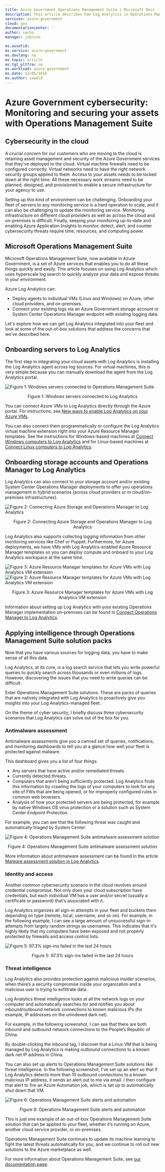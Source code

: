 ```yaml
---
title: Azure Government Operations Management Suite | Microsoft Docs
description: This article describes how Log Analytics in Operations Management Suite is applicable to US Government agencies and solution providers
services: azure-government
cloud: gov
documentationcenter: ''
author: sacha
manager: jobruno

ms.assetid:
ms.service: azure-government
ms.devlang: na
ms.topic: article
ms.tgt_pltfrm: na
ms.workload: azure-government
ms.date: 12/05/2016
ms.author: saweld
---
```


# Azure Government cybersecurity: Monitoring and securing your assets with Operations Management Suite 

## Cybersecurity in the cloud
A crucial concern for our customers who are moving to the cloud is retaining asset management and security of the Azure Government services that they've deployed to the cloud. Virtual machine firewalls need to be configured correctly. Virtual networks need to have the right network security groups applied to them. Access to your assets needs to be locked down at the right time. All these necessary work streams need to be planned, designed, and provisioned to enable a secure infrastructure for your agency to use.

Setting up this kind of environment can be challenging. Onboarding your fleet of servers to any monitoring service is a hard operation to scale, and it can also be challenging to update the monitoring service. Monitoring infrastructure on different cloud providers as well as across the cloud and on-premises is difficult. Finally, keeping your monitoring up-to-date and enabling Azure Application Insights to monitor, detect, alert, and counter cybersecurity threats require time, resources, and computing power.

## Microsoft Operations Management Suite
Microsoft Operations Management Suite, now available in Azure Government, is a set of Azure services that enables you to do all these things quickly and easily. This article focuses on using Log Analytics which uses hyperscale log search to quickly analyze your data and expose threats in your environment.

Azure Log Analytics can:

* Deploy agents to individual VMs (Linux and Windows) on Azure, other cloud providers, and on-premises.
* Connect your existing logs via an Azure Government storage account or System Center Operations Manager endpoint with existing logging data.

Let's explore how we can get Log Analytics integrated into your fleet and look at some of the out-of-box solutions that address the concerns that we've described here.

## Onboarding servers to Log Analytics
The first step in integrating your cloud assets with Log Analytics is installing the Log Analytics agent across log sources. For virtual machines, this is very simple because you can manually download the agent from the Log Analytics portal.

![Figure 1: Windows servers connected to Operations Management Suite](./media/documentation-government-oms-figure1.png)
<p align="center">Figure 1: Windows servers connected to Log Analytics</p>


You can connect Azure VMs to Log Analytics directly through the Azure portal. For instructions, see [New ways to enable Log Analytics on your Azure VMs](https://blogs.technet.microsoft.com/momteam/2016/02/10/new-ways-to-enable-log-analytics-oms-on-your-azure-vms/).

You can also connect them programmatically or configure the Log Analytics virtual machine extension right into your Azure Resource Manager templates. See the instructions for Windows-based machines at [Connect Windows computers to Log Analytics](https://docs.microsoft.com/azure/log-analytics/log-analytics-windows-agents) and for Linux-based machines at [Connect Linux computers to Log Analytics](https://docs.microsoft.com/azure/log-analytics/log-analytics-linux-agents).

## Onboarding storage accounts and Operations Manager to Log Analytics
Log Analytics can also connect to your storage account and/or existing System Center Operations Manager deployments to offer you operations management in hybrid scenarios (across cloud providers or in cloud/on-premises infrastructures).

![Figure 2: Connecting Azure Storage and Operations Manager to Log Analytics](./media/documentation-government-oms-figure2.png)
<p align="center">Figure 2: Connecting Azure Storage and Operations Manager to Log Analytics</p>


Log Analytics also supports collecting logging information from other monitoring services like Chef or Puppet. Furthermore, for Azure deployments, we have VMs with Log Analytics-enabled Azure Resource Manager templates so you can deploy compute and onboard to your Log Analytics workspace at the same time.

![Figure 3: Azure Resource Manager templates for Azure VMs with Log Analytics VM extension](./media/documentation-government-oms-figure3a.png)
![Figure 3: Azure Resource Manager templates for Azure VMs with Log Analytics VM extension](./media/documentation-government-oms-figure3b.png)
<p align="center">Figure 3: Azure Resource Manager templates for Azure VMs with Log Analytics VM extension</p>


Information about setting up Log Analytics with your existing Operations Manager implementation on-premises can be found in [Connect Operations Manager to Log Analytics](https://docs.microsoft.com/azure/log-analytics/log-analytics-om-agents).

## Applying intelligence through Operations Management Suite solution packs
Now that you have various sources for logging data, you have to make sense of all this data.

Log Analytics, at its core, is a log search service that lets you write powerful queries to quickly search across thousands or even millions of logs. However, discovering the issues that you need to write queries can be difficult.

Enter Operations Management Suite solutions. These are packs of queries that are natively integrated with Log Analytics to proactively give you insights into your Log Analytics-managed fleet.

On the theme of cyber security, I briefly discuss three cybersecurity scenarios that Log Analytics can solve out of the box for you.

### Antimalware assessment
Antimalware assessments give you a canned set of queries, notifications, and monitoring dashboards to tell you at a glance how well your fleet is protected against malware.

This dashboard gives you a list of four things:
* Any servers that have active and/or remediated threats.
* Currently detected threats.
* Computers that aren’t being sufficiently protected. Log Analytics finds this information by crawling the logs of your computers to look for any site of FWs that are being opened, or for improperly configured rules in common web browsers.
* Analysis of how your protected servers are being protected, for example by native Windows OS virus protection or a solution such as System Center Endpoint Protection.

For example, you can see that the following threat was caught and automatically triaged by System Center:

![Figure 4: Operations Management Suite antimalware assessment solution](./media/documentation-government-oms-figure4.png)
<p align="center">Figure 4: Operations Management Suite antimalware assessment solution</p>


More information about antimalware assessment can be found in the article [Malware assessment solution in Log Analytics](https://azure.microsoft.com/en-us/documentation/articles/log-analytics-malware/).

### Identity and access
Another common cybersecurity scenario in the cloud revolves around credential compromise. Not only does your cloud subscription have credentials, but each individual VM has a user and/or secret (usually a certificate or password) that's associated with it.

Log Analytics organizes all sign-in attempts in your fleet and buckets them depending on type (remote, local, username, and so on). For example, in the following example, I can see a large amount of unsuccessful sign-in attempts from largely random strings as usernames. This indicates that it's highly likely that my computers have been exposed and not properly protected by firewalls and access control lists.

![Figure 5: 97.3% sign-ins failed in the last 24 hours](./media/documentation-government-oms-figure5.png)
<p align="center">Figure 5: 97.3% sign-ins failed in the last 24 hours</p>


### Threat intelligence
Log Analytics also provides protection against malicious insider scenarios, when there’s a security compromise inside your organization and a malicious user is trying to exfiltrate data.

Log Analytics threat intelligence looks at all the network logs on your computer and automatically searches for and notifies you about inbound/outbound network connections to known malicious IPs (for example, IP addresses on the unindexed dark net).

For example, in the following screenshot, I can see that there are both inbound and outbound network connections to the People’s Republic of China.

By double-clicking the inbound tag, I discover that a Linux VM that is being managed by Log Analytics is making outbound connections to a known dark net IP address in China.

You can also set up alerts to Operations Management Suite solutions like threat intelligence. In the following screenshot, I've set up an alert so that if Log Analytics detects more than 10 outbound connections to a known malicious IP address, it sends an alert out to me via email. I then configure that alert to fire an Azure Automation job, which is set up to automatically shut down that VM.

![Figure 6: Operations Management Suite alerts and automation](./media/documentation-government-oms-figure6.png)
<p align="center">Figure 6: Operations Management Suite alerts and automation</p>


This is just one example of an out-of-box Operations Management Suite solution that can be applied to your fleet, whether it’s running on Azure, another cloud service provider, or on-premises.

Operations Management Suite continues to update its machine learning to fight the latest threats automatically for you, and we continue to roll out new solutions to the Azure marketplace as well.

For more information about Operations Management Suite, see [our documentation page](https://azure.microsoft.com/en-us/documentation/articles/documentation-government-overview/).
